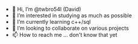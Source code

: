 - 👋 Hi, I’m @twbro54l (David)
- 👀 I’m interested in studying as much as possible
- 🌱 I’m currently learning c++/sql
- 💞️ I’m looking to collaborate on various projects
- 📫 How to reach me ... don't know that yet

<!---
twbro54l/twbro54l is a ✨ special ✨ repository because its `README.md` (this file) appears on your GitHub profile.
You can click the Preview link to take a look at your changes.
--->
